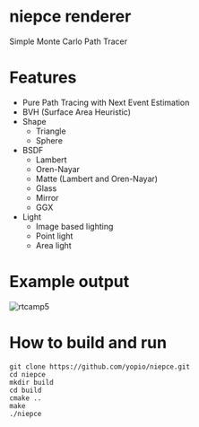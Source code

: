 # niepce renderer

Simple Monte Carlo Path Tracer

# Features

 - Pure Path Tracing with Next Event Estimation
 - BVH (Surface Area Heuristic)
 - Shape
    - Triangle
    - Sphere
 - BSDF
    - Lambert
    - Oren-Nayar
    - Matte (Lambert and Oren-Nayar)
    - Glass
    - Mirror
    - GGX
 - Light
	- Image based lighting
	- Point light
	- Area light

# Example output

![rtcamp5](https://user-images.githubusercontent.com/12379808/34995921-5ea5d76a-fb1b-11e7-9045-e50198b308b3.png)

# How to build and run
```
git clone https://github.com/yopio/niepce.git
cd niepce
mkdir build
cd build
cmake ..
make
./niepce
```
